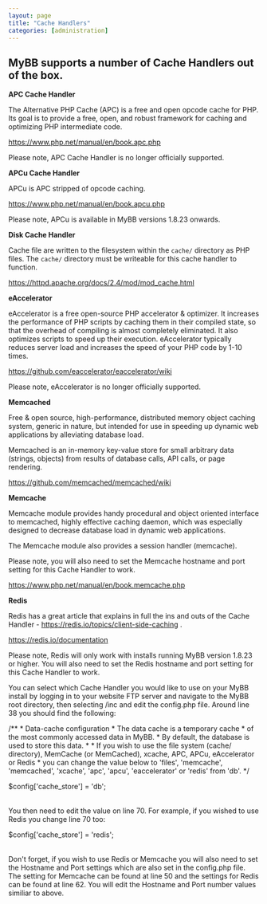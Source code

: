 ```yaml
---
layout: page
title: "Cache Handlers"
categories: [administration]
---
```


## MyBB supports a number of Cache Handlers out of the box. 

**APC Cache Handler**

The Alternative PHP Cache (APC) is a free and open opcode cache for PHP. Its goal is to provide a free, open, and robust framework for caching and optimizing PHP intermediate code. 

https://www.php.net/manual/en/book.apc.php

Please note, APC Cache Handler is no longer officially supported.

**APCu Cache Handler**

APCu is APC stripped of opcode caching. 

https://www.php.net/manual/en/book.apcu.php

Please note, APCu is available in MyBB versions 1.8.23 onwards. 

**Disk Cache Handler**

Cache file are written to the filesystem within the `cache/` directory as PHP files. The `cache/` directory must be writeable for this cache handler to function.

https://httpd.apache.org/docs/2.4/mod/mod_cache.html

**eAccelerator**

eAccelerator is a free open-source PHP accelerator & optimizer. It increases the performance of PHP scripts by caching them in their compiled state, so that the overhead of compiling is almost completely eliminated. It also optimizes scripts to speed up their execution. eAccelerator typically reduces server load and increases the speed of your PHP code by 1-10 times. 

https://github.com/eaccelerator/eaccelerator/wiki

Please note, eAccelerator is no longer officially supported.

**Memcached**

Free & open source, high-performance, distributed memory object caching system, generic in nature, but intended for use in speeding up dynamic web applications by alleviating database load.

Memcached is an in-memory key-value store for small arbitrary data (strings, objects) from results of database calls, API calls, or page rendering.

https://github.com/memcached/memcached/wiki

**Memcache**

Memcache module provides handy procedural and object oriented interface to memcached, highly effective caching daemon, which was especially designed to decrease database load in dynamic web applications.

The Memcache module also provides a session handler (memcache). 

Please note, you will also need to set the Memcache hostname and port setting for this Cache Handler to work.

https://www.php.net/manual/en/book.memcache.php

**Redis**

Redis has a great article that explains in full the ins and outs of the Cache Handler - https://redis.io/topics/client-side-caching .

https://redis.io/documentation

Please note, Redis will only work with installs running MyBB version 1.8.23 or higher. You will also need to set the Redis hostname and port setting for this Cache Handler to work.

You can select which Cache Handler you would like to use on your MyBB install by logging in to your website FTP server and navigate to the MyBB root directory, then selecting /inc and edit the config.php file. Around line 38 you should find the following:

<table>
  /**
 * Data-cache configuration
 *  The data cache is a temporary cache
 *  of the most commonly accessed data in MyBB.
 *  By default, the database is used to store this data.
 *
 *  If you wish to use the file system (cache/ directory), MemCache (or MemCached), xcache, APC, APCu, eAccelerator or Redis
 *  you can change the value below to 'files', 'memcache', 'memcached', 'xcache', 'apc', 'apcu', 'eaccelerator' or 'redis' from 'db'.
 */

$config['cache_store'] = 'db';
</table>

You then need to edit the value on line 70. For example, if you wished to use Redis you change line 70 too:

<table>
  $config['cache_store'] = 'redis';
</table>

Don't forget, if you wish to use Redis or Memcache you will also need to set the Hostname and Port settings which are also set in the config.php file. The setting for Memcache can be found at line 50 and the settings for Redis can be found at line 62. You will edit the Hostname and Port number values similiar to above.

